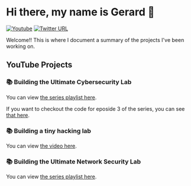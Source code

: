 # Hi there, my name is Gerard 👋

[![Youtube](https://img.shields.io/badge/YouTube-FF0000?style=flat-square&logo=youtube&logoColor=white)](https://www.youtube.com/@gerardobrien) [![Twitter URL](https://img.shields.io/twitter/follow/gerardobrien?style=flat-square&logo=twitter)](https://twitter.com/gerardobrien)

Welcome!! This is where I document a summary of the projects I've been working on. 

## YouTube Projects

### 📚 Building the Ultimate Cybersecurity Lab
You can view [the series playlist here](https://www.youtube.com/playlist?list=PL3ljjyal211AbTqlxSo6CGBiVqsXw8wrp).

If you want to checkout the code for eposide 3 of the series, you can see [that here](https://github.com/gerardobrien/ultimate-cybersecurity-lab).


### 📚 Building a tiny hacking lab
You can view [the video here](https://youtu.be/Yid0GxVryBs?si=2iC1xuxGvk2B3fHk).

### 📚 Building the Ultimate Network Security Lab
You can view [the series playlist here](https://www.youtube.com/playlist?list=PL3ljjyal211AwchZtBYPvaLfKsHInG_O0).


<!--
**gerardobrien/gerardobrien** is a ✨ _special_ ✨ repository because its `README.md` (this file) appears on your GitHub profile.

Here are some ideas to get you started:

- 🔭 I’m currently working on ...
- 🌱 I’m currently learning ...
- 👯 I’m looking to collaborate on ...
- 🤔 I’m looking for help with ...
- 💬 Ask me about ...
- 📫 How to reach me: ...
- 😄 Pronouns: ...
- ⚡ Fun fact: ...
-->
